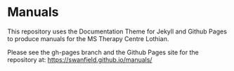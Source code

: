 # Manuals

This repository uses the Documentation Theme for Jekyll and Github Pages to produce manuals for the MS Therapy Centre Lothian.

Please see the gh-pages branch and the Github Pages site for the repository at:
https://swanfield.github.io/manuals/